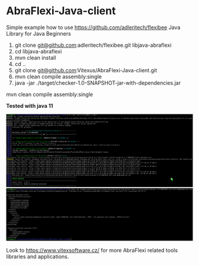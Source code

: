 # AbraFlexi-Java-client
Simple example how to use https://github.com/adleritech/flexibee Java Library for Java Beginners

1. git clone git@github.com:adleritech/flexibee.git libjava-abraflexi
1. cd libjava-abraflexi
1. mvn clean install
1. cd ..
1. git clone git@github.com:Vitexus/AbraFlexi-Java-client.git
1. mvn clean compile assembly:single
1. java -jar ./target/checker-1.0-SNAPSHOT-jar-with-dependencies.jar

mvn clean compile assembly:single

**Tested with java 11**

![Compiled](compiled.png?raw=true)
![Itworks](itworks.png?raw=true)


Look to https://www.vitexsoftware.cz/ for more AbraFlexi related tools libraries and applications.
